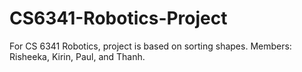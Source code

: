 # CS6341-Robotics-Project
For CS 6341 Robotics, project is based on sorting shapes.
Members: Risheeka, Kirin, Paul, and Thanh.
